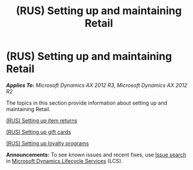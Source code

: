 ﻿---
title: (RUS) Setting up and maintaining Retail
TOCTitle: (RUS) Setting up and maintaining Retail
ms:assetid: 602b87b4-81b5-4bf6-8731-f93acc37cc6e
ms:mtpsurl: https://technet.microsoft.com/en-us/library/Dn518245(v=AX.60)
ms:contentKeyID: 62200265
ms.date: 04/18/2014
mtps_version: v=AX.60
---

# (RUS) Setting up and maintaining Retail 


_**Applies To:** Microsoft Dynamics AX 2012 R3, Microsoft Dynamics AX 2012 R2_

The topics in this section provide information about setting up and maintaining Retail.

[(RUS) Setting up item returns](rus-setting-up-item-returns.md)

[(RUS) Setting up gift cards](rus-setting-up-gift-cards.md)

[(RUS) Setting up loyalty programs](rus-setting-up-loyalty-programs.md)

  
**Announcements:** To see known issues and recent fixes, use [Issue search](http://go.microsoft.com/fwlink/?linkid=389258) in [Microsoft Dynamics Lifecycle Services](http://go.microsoft.com/fwlink/?linkid=306505) (LCS).

